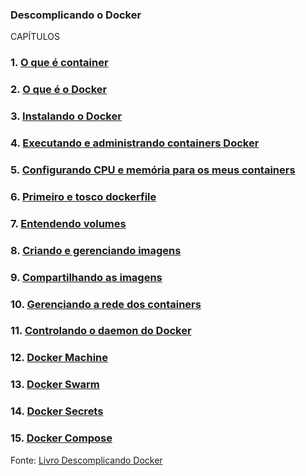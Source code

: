 ### Descomplicando o Docker

CAPÍTULOS     

### 1. [O que é container](https://livro.descomplicandodocker.com.br/chapters/chapter_01.html)     
### 2. [O que é o Docker](https://livro.descomplicandodocker.com.br/chapters/chapter_02.html)    
### 3. [Instalando o Docker](https://livro.descomplicandodocker.com.br/chapters/chapter_03.html)    
### 4. [Executando e administrando containers Docker](https://livro.descomplicandodocker.com.br/chapters/chapter_04.html)  
### 5. [Configurando CPU e memória para os meus containers](https://livro.descomplicandodocker.com.br/chapters/chapter_05.html)
### 6. [Primeiro e tosco dockerfile](https://livro.descomplicandodocker.com.br/chapters/chapter_06.html)
### 7. [Entendendo volumes](https://livro.descomplicandodocker.com.br/chapters/chapter_07.html)   
### 8. [Criando e gerenciando imagens](https://livro.descomplicandodocker.com.br/chapters/chapter_08.html)   
### 9. [Compartilhando as imagens](https://livro.descomplicandodocker.com.br/chapters/chapter_09.html)
### 10. [Gerenciando a rede dos containers](https://livro.descomplicandodocker.com.br/chapters/chapter_10.html)    
### 11. [Controlando o daemon do Docker](https://livro.descomplicandodocker.com.br/chapters/chapter_11.html)  
### 12. [Docker Machine](https://livro.descomplicandodocker.com.br/chapters/chapter_12.html)
### 13. [Docker Swarm](https://livro.descomplicandodocker.com.br/chapters/chapter_13.html)     
### 14. [Docker Secrets](https://livro.descomplicandodocker.com.br/chapters/chapter_14.html)     
### 15. [Docker Compose](https://livro.descomplicandodocker.com.br/chapters/chapter_15.html)

Fonte: [Livro Descomplicando Docker](https://livro.descomplicandodocker.com.br)